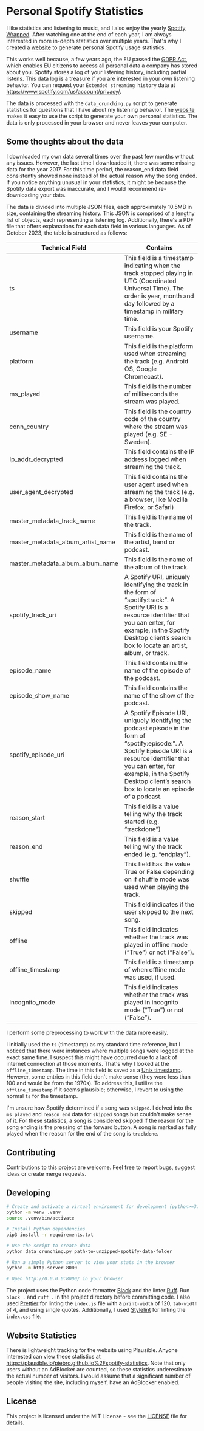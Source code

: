 # Personal Spotify Statistics

I like statistics and listening to music, and I also enjoy the yearly [Spotify Wrapped](https://www.spotify.com/wrapped/). After watching one at the end of each year, I am always interested in more in-depth statistics over multiple years. That's why I created a [website](https://piebro.github.io/spotify-statistics) to generate personal Spotify usage statistics.

This works well because, a few years ago, the EU passed the [GDPR Act](https://www.wired.co.uk/article/what-is-gdpr-uk-eu-legislation-compliance-summary-fines-2018), which enables EU citizens to access all personal data a company has stored about you. Spotify stores a log of your listening history, including partial listens. This data log is a treasure if you are interested in your own listening behavior. You can request your `Extended streaming history` data at https://www.spotify.com/us/account/privacy/.

The data is processed with the `data_crunching.py` script to generate statistics for questions that I have about my listening behavior. The [website](https://piebro.github.io/spotify-statistics) makes it easy to use the script to generate your own personal statistics. The data is only processed in your browser and never leaves your computer.

## Some thoughts about the data

I downloaded my own data several times over the past few months without any issues. However, the last time I downloaded it, there was some missing data for the year 2017. For this time period, the reason_end data field consistently showed none instead of the actual reason why the song ended. If you notice anything unusual in your statistics, it might be because the Spotify data export was inaccurate, and I would recommend re-downloading your data.

The data is divided into multiple JSON files, each approximately 10.5MB in size, containing the streaming history. This JSON is comprised of a lengthy list of objects, each representing a listening log. Additionally, there's a PDF file that offers explanations for each data field in various languages. As of October 2023, the table is structured as follows:

| Technical Field                      | Contains                                                                                                                                                      |
|--------------------------------------|---------------------------------------------------------------------------------------------------------------------------------------------------------------|
| ts                                   | This field is a timestamp indicating when the track stopped playing in UTC (Coordinated Universal Time). The order is year, month and day followed by a timestamp in military time.  |
| username                             | This field is your Spotify username.                                                                                                                          |
| platform                             | This field is the platform used when streaming the track (e.g. Android OS, Google Chromecast).                                                                |
| ms_played                            | This field is the number of milliseconds the stream was played.                                                                                               |
| conn_country                         | This field is the country code of the country where the stream was played (e.g. SE - Sweden).                                                                 |
| Ip_addr_decrypted                    | This field contains the IP address logged when streaming the track.                                                                                           |
| user_agent_decrypted                 | This field contains the user agent used when streaming the track (e.g. a browser, like Mozilla Firefox, or Safari)                                            |
| master_metadata_track_name           | This field is the name of the track.                                                                                                                          |
| master_metadata_album_artist_name    | This field is the name of the artist, band or podcast.                                                                                                        |
| master_metadata_album_album_name     | This field is the name of the album of the track.                                                                                                             |
| spotify_track_uri                    | A Spotify URI, uniquely identifying the track in the form of “spotify:track:<base-62 string>”. A Spotify URI is a resource identifier that you can enter, for example, in the Spotify Desktop client’s search box to locate an artist, album, or track. |
| episode_name                         | This field contains the name of the episode of the podcast.                                                                                                   |
| episode_show_name                    | This field contains the name of the show of the podcast.                                                                                                      |
| spotify_episode_uri                  | A Spotify Episode URI, uniquely identifying the podcast episode in the form of “spotify:episode:<base-62 string>”. A Spotify Episode URI is a resource identifier that you can enter, for example, in the Spotify Desktop client’s search box to locate an episode of a podcast. |
| reason_start                         | This field is a value telling why the track started (e.g. “trackdone”)                                                                                        |
| reason_end                           | This field is a value telling why the track ended (e.g. “endplay”).                                                                                           |
| shuffle                              | This field has the value True or False depending on if shuffle mode was used when playing the track.                                                          |
| skipped                              | This field indicates if the user skipped to the next song.                                                                                                    |
| offline                              | This field indicates whether the track was played in offline mode (“True”) or not (“False”).                                                                  |
| offline_timestamp                    | This field is a timestamp of when offline mode was used, if used.                                                                                             |
| incognito_mode                       | This field indicates whether the track was played in incognito mode (“True”) or not (“False”).                                                                |

I perform some preprocessing to work with the data more easily.

I initially used the `ts` (timestamp) as my standard time reference, but I noticed that there were instances where multiple songs were logged at the exact same time. I suspect this might have occurred due to a lack of internet connection at those moments. That's why I looked at the `offline_timestamp`. The time in this field is saved as a [Unix timestamp](https://www.unixtimestamp.com/). However, some entries in this field don't make sense (they were less than 100 and would be from the 1970s). To address this, I utilize the `offline_timestamp` if it seems plausible; otherwise, I revert to using the normal `ts` for the timestamp.

I'm unsure how Spotify determined if a song was `skipped`. I delved into the `ms_played` and `reason_end` data for `skipped` songs but couldn't make sense of it. For these statistics, a song is considered skipped if the reason for the song ending is the pressing of the forward button. A song is marked as fully played when the reason for the end of the song is `trackdone`.

## Contributing

Contributions to this project are welcome. Feel free to report bugs, suggest ideas or create merge requests.

## Developing

```bash
# Create and activate a virtual environment for development (python>=3.8 ist needed)
python -m venv .venv
source .venv/bin/activate

# Install Python dependencies
pip3 install -r requirements.txt

# Use the script to create data
python data_crunching.py path-to-unzipped-spotify-data-folder

# Run a simple Python server to view your stats in the browser
python -m http.server 8000

# Open http://0.0.0.0:8000/ in your browser
```

The project uses the Python code formatter [Black](https://github.com/psf/black) and the linter [Ruff](https://github.com/astral-sh/ruff). Run `black .` and `ruff .` in the project directory before committing code.
I also used [Prettier](https://prettier.io/playground/) for linting the `index.js` file with a `print-width` of 120, `tab-width` of 4, and using single quotes. Additionally, I used [Stylelint](https://stylelint.io/demo/) for linting the `index.css` file.


## Website Statistics

There is lightweight tracking for the website using Plausible. Anyone interested can view these statistics at https://plausible.io/piebro.github.io%2Fspotify-statistics. Note that only users without an AdBlocker are counted, so these statistics underestimate the actual number of visitors. I would assume that a significant number of people visiting the site, including myself, have an AdBlocker enabled.

## License

This project is licensed under the MIT License - see the [LICENSE](LICENSE) file for details.